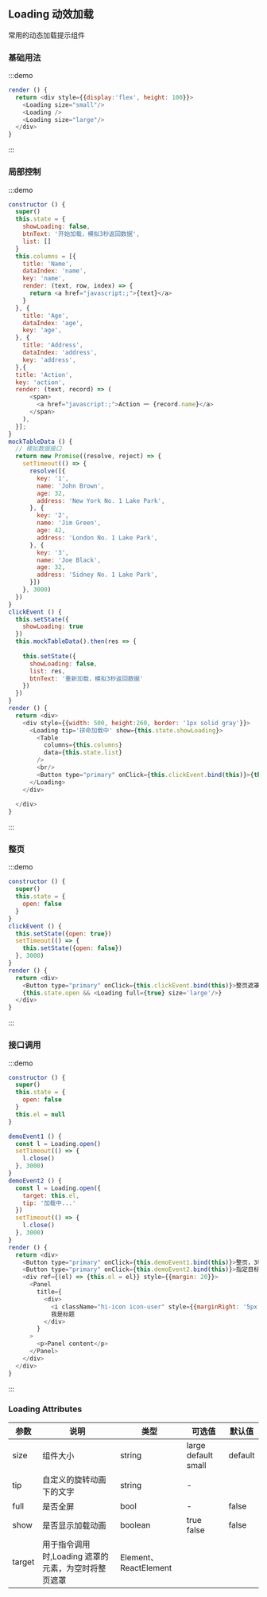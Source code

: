 ## Loading 动效加载

常用的动态加载提示组件

### 基础用法

:::demo 

```js
render () {
  return <div style={{display:'flex', height: 100}}>
    <Loading size="small"/>
    <Loading />
    <Loading size="large"/>
  </div>
}
```
:::

### 局部控制
:::demo 

```js
constructor () {
  super()
  this.state = {
    showLoading: false,
    btnText: '开始加载，模拟3秒返回数据',
    list: []
  }
  this.columns = [{
    title: 'Name',
    dataIndex: 'name',
    key: 'name',
    render: (text, row, index) => {
      return <a href="javascript:;">{text}</a>
    }
  }, {
    title: 'Age',
    dataIndex: 'age',
    key: 'age',
  }, {
    title: 'Address',
    dataIndex: 'address',
    key: 'address',
  },{
  title: 'Action',
  key: 'action',
  render: (text, record) => (
      <span>
        <a href="javascript:;">Action 一 {record.name}</a>
      </span>
    ),
  }];
}
mockTableData () {
  // 模拟数据接口
  return new Promise((resolve, reject) => {
    setTimeout(() => {
      resolve([{
        key: '1',
        name: 'John Brown',
        age: 32,
        address: 'New York No. 1 Lake Park',
      }, {
        key: '2',
        name: 'Jim Green',
        age: 42,
        address: 'London No. 1 Lake Park',
      }, {
        key: '3',
        name: 'Joe Black',
        age: 32,
        address: 'Sidney No. 1 Lake Park',
      }])
    }, 3000)
  })
}
clickEvent () {
  this.setState({
    showLoading: true
  })
  this.mockTableData().then(res => {
    
    this.setState({
      showLoading: false, 
      list: res,
      btnText: '重新加载，模拟3秒返回数据'
    })
  })
}
render () {
  return <div>
    <div style={{width: 500, height:260, border: '1px solid gray'}}>
      <Loading tip='拼命加载中' show={this.state.showLoading}>
        <Table
          columns={this.columns}
          data={this.state.list}
        />
        <br/>
        <Button type="primary" onClick={this.clickEvent.bind(this)}>{this.state.btnText}</Button>
      </Loading>
    </div>
    
  </div>
}
```
:::

### 整页
:::demo 

```js
constructor () {
  super()
  this.state = {
    open: false
  }
}
clickEvent () {
  this.setState({open: true})
  setTimeout(() => {
    this.setState({open: false})
  }, 3000)
}
render () {
  return <div>
    <Button type="primary" onClick={this.clickEvent.bind(this)}>整页遮罩，3秒自动关闭</Button>
    {this.state.open && <Loading full={true} size='large'/>}
  </div>
}
```
:::


### 接口调用
:::demo 

```js
constructor () {
  super()
  this.state = {
    open: false
  }
  this.el = null
}

demoEvent1 () {
  const l = Loading.open()
  setTimeout(() => {
    l.close()
  }, 3000)
}
demoEvent2 () {
  const l = Loading.open({
    target: this.el,
    tip: '加载中...'
  })
  setTimeout(() => {
    l.close()
  }, 3000)
}
render () {
  return <div>
    <Button type="primary" onClick={this.demoEvent1.bind(this)}>整页，3秒后关闭</Button>
    <Button type="primary" onClick={this.demoEvent2.bind(this)}>指定目标，3秒后关闭</Button>
    <div ref={(el) => {this.el = el}} style={{margin: 20}}>
      <Panel 
        title={
          <div>
            <i className="hi-icon icon-user" style={{marginRight: '5px'}}></i>
            我是标题
          </div>
        }
      >
        <p>Panel content</p>
      </Panel>
    </div>
  </div>
}
```
:::

### Loading Attributes

| 参数       | 说明   |  类型  | 可选值 |默认值  |
| --------   | -----  | ----  |    ----  |   ----  |
| size |   组件大小  |  string   | large default small | default |
| tip |   自定义的旋转动画下的文字  |  string   | - | |
| full |   是否全屏  |   bool   | - | false |
| show |    是否显示加载动画  |  boolean   | true false | false |
| target |     用于指令调用时,Loading 遮罩的元素，为空时将整页遮罩  |  Element、ReactElement   |  |  |